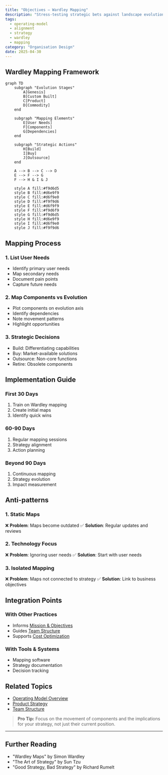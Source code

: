 ```yaml
---
title: "Objectives – Wardley Mapping"
description: "Stress‑testing strategic bets against landscape evolution."
tags:
  - operating-model
  - alignment
  - strategy
  - wardley
  - mapping
category: "Organisation Design"
date: 2025-04-30
---
```


## Wardley Mapping Framework

```mermaid
graph TD
    subgraph "Evolution Stages"
        A[Genesis]
        B[Custom Built]
        C[Product]
        D[Commodity]
    end
    
    subgraph "Mapping Elements"
        E[User Needs]
        F[Components]
        G[Dependencies]
    end
    
    subgraph "Strategic Actions"
        H[Build]
        I[Buy]
        J[Outsource]
    end
    
    A --> B --> C --> D
    E --> F --> G
    F --> H & I & J
    
    style A fill:#f9d6d5
    style B fill:#d6e9f9
    style C fill:#d6f9e0
    style D fill:#f9f9d6
    style E fill:#d6f9f9
    style F fill:#f9d6f9
    style G fill:#f9d6d5
    style H fill:#d6e9f9
    style I fill:#d6f9e0
    style J fill:#f9f9d6
```

## Mapping Process

### 1. List User Needs
- Identify primary user needs
- Map secondary needs
- Document pain points
- Capture future needs

### 2. Map Components vs Evolution
- Plot components on evolution axis
- Identify dependencies
- Note movement patterns
- Highlight opportunities

### 3. Strategic Decisions
- Build: Differentiating capabilities
- Buy: Market-available solutions
- Outsource: Non-core functions
- Retire: Obsolete components

## Implementation Guide

### First 30 Days
1. Train on Wardley mapping
2. Create initial maps
3. Identify quick wins

### 60-90 Days
1. Regular mapping sessions
2. Strategy alignment
3. Action planning

### Beyond 90 Days
1. Continuous mapping
2. Strategy evolution
3. Impact measurement

## Anti-patterns

### 1. Static Maps
❌ **Problem**: Maps become outdated
✅ **Solution**: Regular updates and reviews

### 2. Technology Focus
❌ **Problem**: Ignoring user needs
✅ **Solution**: Start with user needs

### 3. Isolated Mapping
❌ **Problem**: Maps not connected to strategy
✅ **Solution**: Link to business objectives

## Integration Points

### With Other Practices
- Informs [Mission & Objectives](mission-objectives)
- Guides [Team Structure](decoupling_teams)
- Supports [Cost Optimization](optimise-cost)

### With Tools & Systems
- Mapping software
- Strategy documentation
- Decision tracking

## Related Topics
- [Operating Model Overview](operating_alignment_model_wiki)
- [Product Strategy](why-purpose)
- [Team Structure](decoupling_teams)

> **Pro Tip:** Focus on the movement of components and the implications for your strategy, not just their current position.

---

## Further Reading
- "Wardley Maps" by Simon Wardley
- "The Art of Strategy" by Sun Tzu
- "Good Strategy, Bad Strategy" by Richard Rumelt

